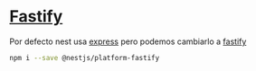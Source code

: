 # [Fastify](https://docs.nestjs.com/techniques/performance)
Por defecto nest usa [express](https://expressjs.com/) pero podemos cambiarlo a [fastify](https://github.com/fastify/fastify)
```bash
npm i --save @nestjs/platform-fastify
```